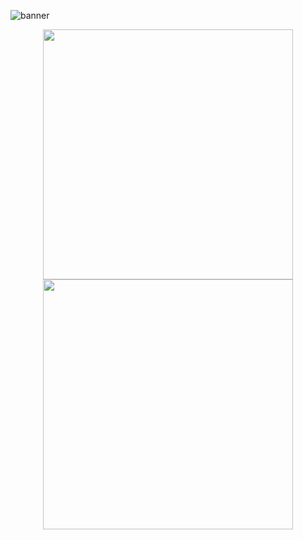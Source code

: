 <p align=”center”>

<img src="https://user-images.githubusercontent.com/24907339/220112725-e61d8f7b-bf80-4fd6-942a-6d8610f9f69f.png" alt="banner">

</p>


<p align = "center">
  <img src = "https://github-readme-stats.vercel.app/api?username=iajaykarthick&show_icons=true&theme=bear" width = 400>
  <img src = "https://github-readme-streak-stats.herokuapp.com?user=iajaykarthick&theme=dark&hide_border=true" width = 400>
 </p>
